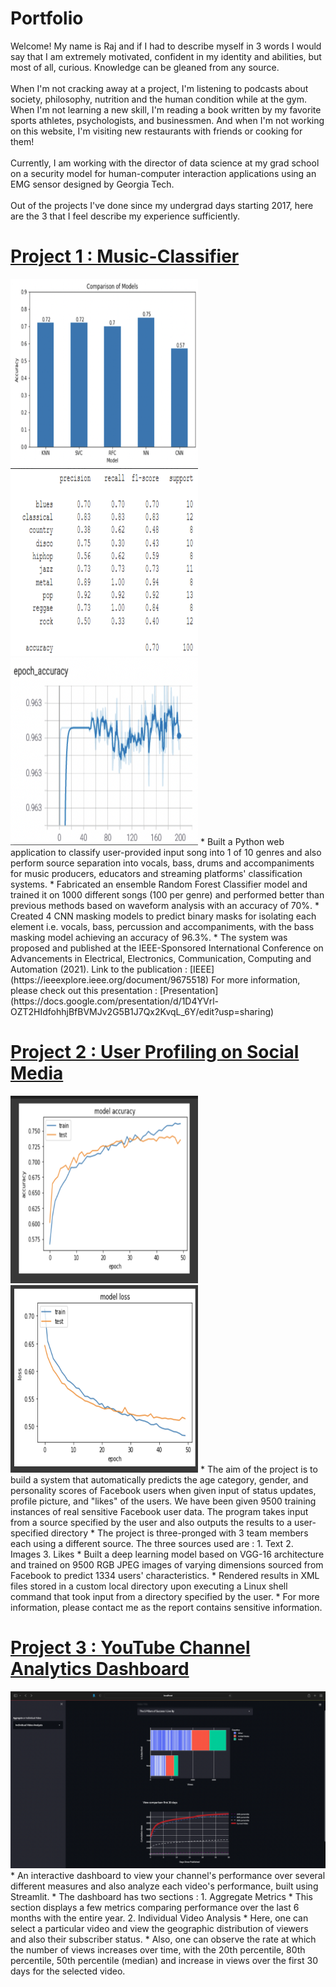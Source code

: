 # Portfolio
Welcome! My name is Raj and if I had to describe myself in 3 words I would say that I am extremely motivated, confident in my identity and abilities, but most of all, curious. Knowledge can be gleaned from any source. </br></br> When I'm not cracking away at a project, I'm listening to podcasts about society, philosophy, nutrition and the human condition while at the gym. When I'm not learning a new skill, I'm reading a book written by my favorite sports athletes, psychologists, and businessmen. And when I'm not working on this website, I'm visiting new restaurants with friends or cooking for them!</br></br>
Currently, I am working with the director of data science at my grad school on a security model for human-computer interaction applications using an EMG sensor designed by Georgia Tech.</br></br>
Out of the projects I've done since my undergrad days starting 2017, here are the 3 that I feel describe my experience sufficiently.  

# [Project 1 : Music-Classifier](https://github.com/rajkumar464/Music-Classifier)
<img src="images/Classifier-survey.png" width="300" height="300">
<img src="images/RFC%20performance.png" width="300" height="300">
<img src="images/Bass.png" width="300" height="300">
* Built a Python web application to classify user-provided input song into 1 of 10 genres and also perform source separation into vocals, bass, drums and accompaniments for music producers, educators and streaming platforms' classification systems.
* Fabricated an ensemble Random Forest Classifier model and trained it on 1000 different songs (100 per genre) and performed better than previous methods based on waveform analysis with an accuracy of 70%.
* Created 4 CNN masking models to predict binary masks for isolating each element i.e. vocals, bass, percussion and accompaniments, with the bass masking model achieving an accuracy of 96.3%.
* The system was proposed and published at the IEEE-Sponsored International Conference on Advancements in Electrical, Electronics, Communication, Computing and Automation (2021). Link to the publication : [IEEE](https://ieeexplore.ieee.org/document/9675518)
For more information, please check out this presentation : [Presentation](https://docs.google.com/presentation/d/1D4YVrl-OZT2HIdfohhjBfBVMJv2G5B1J7Qx2KvqL_6Y/edit?usp=sharing)

# [Project 2 : User Profiling on Social Media](https://github.com/rajkumar464/User-Profiling-on-Social-Media)
<img src="images/Accuracy.png" width="300" height="300">
<img src="images/Loss.png" width="300" height="300">
* The aim of the project is to build a system that automatically predicts the age category, gender, and personality scores of Facebook users when given input of status updates, profile picture, and "likes" of the users. We have been given 9500 training instances of real sensitive Facebook user data. The program takes input from a source specified by the user and also outputs the results to a user-specified directory
* The project is three-pronged with 3 team members each using a different source. The three sources used are : 
1. Text
2. Images
3. Likes 
* Built a deep learning model based on VGG-16 architecture and trained on 9500 RGB JPEG images of varying dimensions sourced from Facebook to predict 1334 users' characteristics.
* Rendered results in XML files stored in a custom local directory upon executing a Linux shell command that took input from a directory specified by the user.
* For more information, please contact me as the report contains sensitive information.

# [Project 3 : YouTube Channel Analytics Dashboard](https://github.com/rajkumar464/YouTube_Dashboard)
<img src="images/Analytics%20Dashboard.png">
* An interactive dashboard to view your channel's performance over several different measures and also analyze each video's performance, built using Streamlit.
*  The dashboard has two sections :
1. Aggregate Metrics
* This section displays a few metrics comparing performance over the last 6 months with the entire year.
2. Individual Video Analysis
* Here, one can select a particular video and view the geographic distribution of viewers and also their subscriber status.
* Also, one can observe the rate at which the number of views increases over time, with the 20th percentile, 80th percentile, 50th percentile (median) and increase in views over the first 30 days for the selected video.
